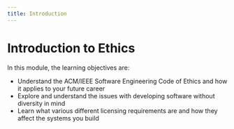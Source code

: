 ```yaml
---
title: Introduction
---
```


# Introduction to Ethics

In this module, the learning objectives are:

- Understand the ACM/IEEE Software Engineering Code of Ethics and how it applies to your future career
- Explore and understand the issues with developing software without diversity in mind
- Learn what various different licensing requirements are and how they affect the systems you build